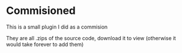 # Commisioned
This is a small plugin I did as a commision

They are all .zips of the source code, download it to view (otherwise it would take forever to add them)  
